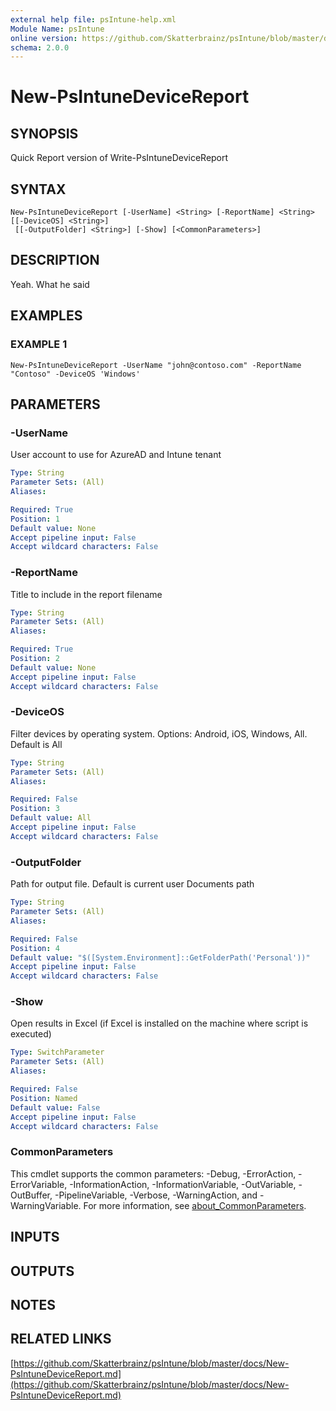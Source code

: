 ```yaml
---
external help file: psIntune-help.xml
Module Name: psIntune
online version: https://github.com/Skatterbrainz/psIntune/blob/master/docs/New-PsIntuneDeviceReport.md
schema: 2.0.0
---
```


# New-PsIntuneDeviceReport

## SYNOPSIS
Quick Report version of Write-PsIntuneDeviceReport

## SYNTAX

```
New-PsIntuneDeviceReport [-UserName] <String> [-ReportName] <String> [[-DeviceOS] <String>]
 [[-OutputFolder] <String>] [-Show] [<CommonParameters>]
```

## DESCRIPTION
Yeah.
What he said

## EXAMPLES

### EXAMPLE 1
```
New-PsIntuneDeviceReport -UserName "john@contoso.com" -ReportName "Contoso" -DeviceOS 'Windows'
```

## PARAMETERS

### -UserName
User account to use for AzureAD and Intune tenant

```yaml
Type: String
Parameter Sets: (All)
Aliases:

Required: True
Position: 1
Default value: None
Accept pipeline input: False
Accept wildcard characters: False
```

### -ReportName
Title to include in the report filename

```yaml
Type: String
Parameter Sets: (All)
Aliases:

Required: True
Position: 2
Default value: None
Accept pipeline input: False
Accept wildcard characters: False
```

### -DeviceOS
Filter devices by operating system.
Options: Android, iOS, Windows, All.
Default is All

```yaml
Type: String
Parameter Sets: (All)
Aliases:

Required: False
Position: 3
Default value: All
Accept pipeline input: False
Accept wildcard characters: False
```

### -OutputFolder
Path for output file.
Default is current user Documents path

```yaml
Type: String
Parameter Sets: (All)
Aliases:

Required: False
Position: 4
Default value: "$([System.Environment]::GetFolderPath('Personal'))"
Accept pipeline input: False
Accept wildcard characters: False
```

### -Show
Open results in Excel (if Excel is installed on the machine where script is executed)

```yaml
Type: SwitchParameter
Parameter Sets: (All)
Aliases:

Required: False
Position: Named
Default value: False
Accept pipeline input: False
Accept wildcard characters: False
```

### CommonParameters
This cmdlet supports the common parameters: -Debug, -ErrorAction, -ErrorVariable, -InformationAction, -InformationVariable, -OutVariable, -OutBuffer, -PipelineVariable, -Verbose, -WarningAction, and -WarningVariable. For more information, see [about_CommonParameters](http://go.microsoft.com/fwlink/?LinkID=113216).

## INPUTS

## OUTPUTS

## NOTES

## RELATED LINKS

[https://github.com/Skatterbrainz/psIntune/blob/master/docs/New-PsIntuneDeviceReport.md](https://github.com/Skatterbrainz/psIntune/blob/master/docs/New-PsIntuneDeviceReport.md)

